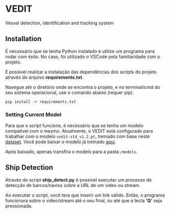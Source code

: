 # VEDIT
Vessel detection, identification and tracking system

## Installation
É necessário que se tenha Python instalado e utilize um programa para rodar com êxito. No caso, foi utilizado o VSCode pela familiaridade com o projeto.

É possível realizar a instalação das dependências dos scripts do projeto através do arquivo **requirements.txt**.

Navegue até o diretório onde se encontra o projeto, e no terminal/cmd do seu sistema operacional, use o comando abaixo (requer pip).
```
pip install -r requirements.txt
```
### Setting Current Model

Para que o script funcione, é necessário que se tenha um modelo compativel com o mesmo. Atualmente, o VEDIT está configurado para trabalhar com o modelo `vedit-std_v1.2.pt`, treinado com base neste [dataset](https://universe.roboflow.com/grodval/vedit-std-v1). Você pode baixar o modelo já treinado [aqui](https://www.dropbox.com/scl/fi/wm2m4e5d69ehef2d0svne/vedit-std_v1.2.pt?rlkey=6tgsgsnw8yxi18ipprnnb5ybi&e=1&st=0n7k7pms&dl=0).

Após baixado, apenas transfira o modelo para a pasta `/models`.

## Ship Detection

Através do script **ship_detect.py** é possível executar um processo de detecção de barcos/navios sobre a URL de um vídeo ou stream.

Ao executar o script, você tera que inserir um link válido. Então, o programa funcionara sobre o video/stream até o seu final, ou até que a tecla **'Q'** seja pressionada.
